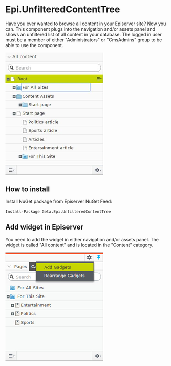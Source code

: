 # Epi.UnfilteredContentTree
Have you ever wanted to browse all content in your Episerver site? Now you can. This component plugs into the navigation and/or assets panel and shows an unfiltered list of all content in your database. The logged in user must be a member of either "Administrators" or "CmsAdmins" group to be able to use the component.

![ScreenShot](/docs/unfiltered-content-tree.jpg)

## How to install
Install NuGet package from Episerver NuGet Feed:

	Install-Package Geta.Epi.UnfilteredContentTree

## Add widget in Episerver
You need to add the widget in either navigation and/or assets panel. The widget is called "All content" and is located in the "Content" category.

![ScreenShot](/docs/add-gadget.jpg)